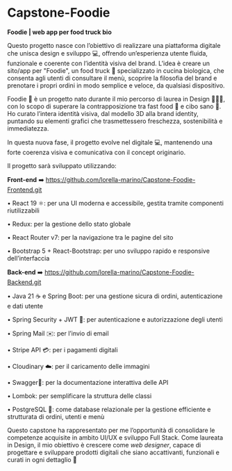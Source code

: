 # Capstone-Foodie

**Foodie | web app per food truck bio**

Questo progetto nasce con l’obiettivo di realizzare una piattaforma digitale che unisca design e sviluppo 💻, offrendo un’esperienza utente fluida, funzionale e coerente con l’identità visiva del brand. L’idea è creare un sito/app per "Foodie", un food truck 🚚 specializzato in cucina biologica, che consenta agli utenti di consultare il menù, scoprire la filosofia del brand e prenotare i propri ordini in modo semplice e veloce, da qualsiasi dispositivo.

Foodie 🌿 è un progetto nato durante il mio percorso di laurea in Design 👩🏻‍🎓, con lo scopo di superare la contrapposizione tra fast food 🌭 e cibo sano 🥗. Ho curato l’intera identità visiva, dal modello 3D alla brand identity, puntando su elementi grafici che trasmettessero freschezza, sostenibilità e immediatezza.

In questa nuova fase, il progetto evolve nel digitale 💻, mantenendo una forte coerenza visiva e comunicativa con il concept originario.

Il progetto sarà sviluppato utilizzando:

**Front-end** ➡️ https://github.com/lorella-marino/Capstone-Foodie-Frontend.git

• React 19 ⚛: per una UI moderna e accessibile, gestita tramite componenti riutilizzabili

• Redux: per la gestione dello stato globale

• React Router v7: per la navigazione tra le pagine del sito

• Bootstrap 5 + React-Bootstrap: per uno sviluppo rapido e responsive dell’interfaccia

**Back-end** ➡️ https://github.com/lorella-marino/Capstone-Foodie-Backend.git

• Java 21 ☕ e Spring Boot: per una gestione sicura di ordini, autenticazione e dati utente

• Spring Security + JWT 🔐: per autenticazione e autorizzazione degli utenti

• Spring Mail ✉️: per l’invio di email

• Stripe API 💳: per i pagamenti digitali

• Cloudinary ☁️: per il caricamento delle immagini

• Swagger📄: per la documentazione interattiva delle API

• Lombok: per semplificare la struttura delle classi

• PostgreSQL 🐘: come database relazionale per la gestione efficiente e strutturata di ordini, utenti e menù

Questo capstone ha rappresentato per me l’opportunità di consolidare le competenze acquisite in ambito UI/UX e sviluppo Full Stack.
Come laureata in Design, il mio obiettivo è crescere come _web designer_, capace di progettare e sviluppare prodotti digitali che siano accattivanti, funzionali e curati in ogni dettaglio 🚀
